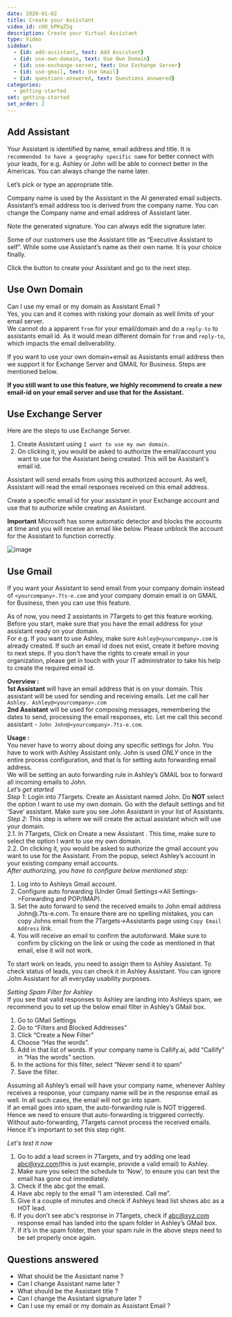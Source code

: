 ```yaml
---
date: 2020-01-02
title: Create your Assistant
video_id: cHU_bPKqZSg
description: Create your Virtual Assistant 
type: Video
sidebar:
  - {id: add-assistant, text: Add Assistant}
  - {id: use-own-domain, text: Use Own Domain}
  - {id: use-exchange-server, text: Use Exchange Server}
  - {id: use-gmail, text: Use Gmail}
  - {id: questions-answered, text: Questions answered}
categories:
  - getting-started
set: getting-started
set_order: 2
---
```


## Add Assistant

Your Assistant is identified by name, email address and title. It is `recommended to have a geography specific name` for better connect with your leads, for e.g. Ashley or John will be able to connect better in the Americas. You can always change the name later.

Let’s pick or type an appropriate title. 

Company name is used by the Assistant in the AI generated email subjects. Assistant’s email address too is derived from the company name. You can change the Company name and email address of Assistant later.

Note the generated signature. You can always edit the signature later.

Some of our customers use the Assistant title as “Executive Assistant to self”. While some use Assistant’s name as their own name. It is your choice finally. 

Click the button to create your Assistant and go to the next step.

## Use Own Domain
Can I use my email or my domain as Assistant Email ?  
Yes, you can and it comes with risking your domain as well limits of your email server.  
We cannot do a apparent `from` for your email/domain and do a `reply-to` to assistants email id. As it would mean different domain for `from` and `reply-to`, which impacts the email deliverability. 

If you want to use your own domain+email as Assistants email address then we support it for Exchange Server and GMAIL for Business. Steps are mentioned below. 

**If you still want to use this feature, we highly recommend to create a new email-id on your email server and use that for the Assistant.**  

## Use Exchange Server
Here are the steps to use Exchange Server. 

1. Create Assistant using `I want to use my own domain`. 
1. On clicking it, you would be asked to authorize the email/account you want to use for the Assistant being created. This will be Assistant's email id. 

Assistant will send emails from using this authorized account. As well, Assistant will read the email responses received on this email address. 

Create a specific email id for your assistant in your Exchange account and use that to authorize while creating an Assistant. 

**Important**
Microsoft has some automatic detector and blocks the accounts at time and you will receive an email like below. Please unblock the account for the Assistant to function correctly.

![image](../../images/microsoft-block-account.png)

## Use Gmail
If you want your Assistant to send email from your company domain instead of `<yourcompany>.7ts-e.com` and your company domain email is on GMAIL for Business, then you can use this feature.  

As of now, you need 2 assistants in 7Targets to get this feature working.  
Before you start, make sure that you have the email address for your assistant ready on your domain.  
For e.g. If you want to use Ashley, make sure `Ashley@<yourcompany>.com` is already created. If such an email id does not exist, create it before moving to next steps. If you don't have the rights to create email in your organization, please get in touch with your IT administrator to take his help to create the required email id.  

**Overview :**  
**1st Assistant** will have an email address that is on your domain. This assistant will be used for sending and receiving emails. Let me call her `Ashley. Ashley@<yourcompany>.com`   
**2nd Assistant** will be used for composing messages, remembering the dates to send, processing the email responses, etc. Let me call this second assistant - `John John@<yourcompany>.7ts-e.com`.  

**Usage :**  
You never have to worry about doing any specific settings for John. You have to work with Ashley Assistant only. John is used *ONLY* once in the entire process configuration, and that is for setting auto forwarding email address.  
We will be setting an auto forwarding rule in Ashley’s GMAIL box to forward all incoming emails to John.  
*Let’s get started*  
*Step 1*: Login into 7Targets. Create an Assistant named John. Do **NOT** select the option I want to use my own domain. Go with the default settings and hit ‘Save’ assistant. Make sure you see John Assistant in your list of Assistants.  
*Step 2*: This step is where we will create the actual assistant which will use your domain.  
2.1. In 7Targets, Click on Create a new Assistant . This time, make sure to select the option I want to use my own domain.  
2.2. On clicking it, you would be asked to authorize the gmail account you want to use for the Assistant. From the popup, select Ashley’s account in your existing company email accounts.  
*After authorizing, you have to configure below mentioned step:*  
1. Log into to Ashleys Gmail account. 
1. Configure auto forwarding (Under Gmail Settings->All Settings->Forwarding and POP/IMAP). 
1. Set the auto forward to send the received emails to John email address John@<yourcompany>.7ts-e.com. To ensure there are no spelling mistakes, you can copy Johns email from the 7Targets->Assistants page using `Copy Email Address` link. 
1. You will receive an email to confirm the autoforward. Make sure to confirm by clicking on the link or using the code as mentioned in that email, else it will not work. 

To start work on leads, you need to assign them to Ashley Assistant. To check status of leads, you can check it in Ashley Assistant. You can ignore John Assistant for all everyday usability purposes. 

*Setting Spam Filter for Ashley*  
If you see that valid responses to Ashley are landing into Ashleys spam, we recommend you to set up the below email filter in Ashley’s GMail box. 
1. Go to GMail Settings
1. Go to “Filters and Blocked Addresses”
1. Click “Create a New Filter”
1. Choose “Has the words”.
1. Add <your company name> in that list of words. If your company name is Callify.ai, add “Callify” in “Has the words” section.
1. In the actions for this filter, select “Never send it to spam” 
1. Save the filter. 

Assuming all Ashley’s email will have your company name, whenever Ashley receives a response, your company name will be in the response email as well. In all such cases, the email will not go into spam.  
If an email goes into spam, the auto-forwarding rule is NOT triggered. Hence we need to ensure that auto-forwarding is triggered correctly. Without auto-forwarding, 7Targets cannot process the received emails. Hence it's important to set this step right. 

*Let's test it now*
1. Go to add a lead screen in 7Targets, and try adding one lead abc@xyz.com(this is just example, provide a valid email) to Ashley. 
1. Make sure you select the schedule to ‘Now’, to ensure you can test the email has gone out immediately. 
1. Check if the abc got the email. 
1. Have abc reply to the email “I am interested. Call me”. 
1. Give it a couple of minutes and check if Ashleys lead list shows abc as a HOT lead. 
1. If you don’t see abc's response in 7Targets, check if abc@xyz.com response email has landed into the spam folder in Ashley’s GMail box. 
1. If it’s in the spam folder, then your spam rule in the above steps need to be set properly once again. 

## Questions answered
- What should be the Assistant name ? 
- Can I change Assistant name later ?
- What should be the Assistant title ? 
- Can I change the Assistant signature later ? 
- Can I use my email or my domain as Assistant Email ?


